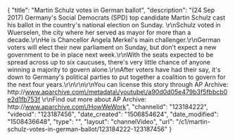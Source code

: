 {
    "title": "Martin Schulz votes in German ballot",
    "description": "(24 Sep 2017) Germany's Social Democrats (SPD) top candidate Martin Schulz cast his ballot in the country's national election on Sunday. \r\nSchulz voted in Wuerselen, the city where her served as mayor for more than a decade.\r\nHe is Chancellor Angela Merkel's main challenger.\r\nGerman voters will elect their new parliament on Sunday, but don't expect a new government to be in place next week.\r\nWith the seats expected to be spread across up to six caucuses, there's very little chance of anyone winning a majority to govern alone.\r\nAfter voters have had their say, it's down to Germany's political parties to put together a coalition to govern for the next four years.\r\n\r\n\r\nYou can license this story through AP Archive: http:\/\/www.aparchive.com\/metadata\/youtube\/a90d0d05e479b3f5fbbcb0e2d1fb753f \r\nFind out more about AP Archive: http:\/\/www.aparchive.com\/HowWeWork",
    "channelid": "123184222",
    "videoid": "123187456",
    "date_created": "1506854624",
    "date_modified": "1508436648",
    "type": "",
    "layout": "channelVideo",
    "url": "\/c1\/martin-schulz-votes-in-german-ballot\/123184222-123187456"
}